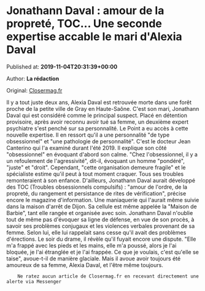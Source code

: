 
# Jonathann Daval : amour de la propreté, TOC... Une seconde expertise accable le mari d'Alexia Daval

Published at: **2019-11-04T20:31:39+00:00**

Author: **La rédaction**

Original: [Closermag.fr](https://www.closermag.fr/vecu/jonathann-daval-amour-de-la-proprete-toc-une-seconde-expertise-accable-le-mari-d-1044651)

Il y a tout juste deux ans, Alexia Daval est retrouvée morte dans une forêt proche de la petite ville de Gray en Haute-Saône. C'est son mari, Jonathann Daval qui est considéré comme le principal suspect. Placé en détention provisoire, après avoir reconnu avoir tué sa femme, un deuxième expert psychiatre s'est penché sur sa personnalité. Le Point a eu accès à cette nouvelle expertise. Il en ressort qu'il a une personnalité "de type obsessionnel" et "une pathologie de personnalité". C'est le docteur Jean Canterino qui l'a examiné durant l'été 2019.
Il explique son côté "obsessionnel" en évoquant d'abord son calme. "Chez l'obsessionnel, il y a un refoulement de l'agressivité", dit-il, évoquant un homme "pondéré", "juste" et "droit". Cependant, "cette organisation demeure fragile" et le spécialiste estime qu'il peut à tout moment craquer. Tous ses troubles remonteraient à son enfance. D'ailleurs, Jonathann Daval aurait développé des TOC (Troubles obsessionnels compulsifs) : "amour de l'ordre, de la propreté, du rangement et persistance de rites de vérification", précise encore le magazine d'information. Une maniaquerie qui l'aurait même suivie dans la maison d'arrêt de Dijon. Sa cellule est même appelée la "Maison de Barbie", tant elle rangée et organisée avec soin.
Jonathann Daval n'oublie tout de même pas d'évoquer sa ligne de défense, en vue de son procès, à savoir ses problèmes conjugaux et les violences verbales provenant de sa femme. Selon lui, elle lui rappelait sans cesse qu'il avait des problèmes d'érections. Le soir du drame, il révèle qu'il fuyait encore une dispute. "Elle m'a frappé avec les pieds et les mains, elle m'a poussé, alors je l'ai bloquée, je l'ai étranglée et je l'ai frappée. Ce que je voulais, c'est qu'elle se taise", avoue-t-il de manière glaciale. Mais il avoue avoir toujours été amoureux de sa femme, Alexia Daval, et l'être même toujours.

        Ne ratez aucun article de Closermag.fr en recevant directement une alerte via Messenger
      
